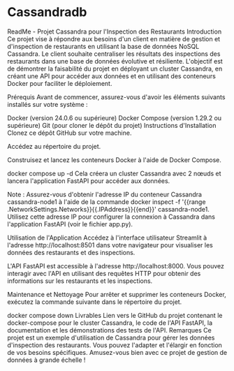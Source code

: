 # Cassandradb


ReadMe - Projet Cassandra pour l'Inspection des Restaurants
Introduction
Ce projet vise à répondre aux besoins d'un client en matière de gestion et d'inspection de restaurants en utilisant la base de données NoSQL Cassandra. Le client souhaite centraliser les résultats des inspections des restaurants dans une base de données évolutive et résiliente. L'objectif est de démontrer la faisabilité du projet en déployant un cluster Cassandra, en créant une API pour accéder aux données et en utilisant des conteneurs Docker pour faciliter le déploiement.

Prérequis
Avant de commencer, assurez-vous d'avoir les éléments suivants installés sur votre système :

Docker (version 24.0.6 ou supérieure)
Docker Compose (version 1.29.2 ou supérieure)
Git (pour cloner le dépôt du projet)
Instructions d'Installation
Clonez ce dépôt GitHub sur votre machine.

Accédez au répertoire du projet.

Construisez et lancez les conteneurs Docker à l'aide de Docker Compose.

docker compose up -d
Cela créera un cluster Cassandra avec 2 nœuds et lancera l'application FastAPI pour accéder aux données.

Note : Assurez-vous d'obtenir l'adresse IP du conteneur Cassandra cassandra-node1 à l'aide de la commande docker inspect -f '{{range .NetworkSettings.Networks}}{{.IPAddress}}{{end}}' cassandra-node1. Utilisez cette adresse IP pour configurer la connexion à Cassandra dans l'application FastAPI (voir le fichier app.py).

Utilisation de l'Application
Accédez à l'interface utilisateur Streamlit à l'adresse http://localhost:8501 dans votre navigateur pour visualiser les données des restaurants et des inspections.

L'API FastAPI est accessible à l'adresse http://localhost:8000. Vous pouvez interagir avec l'API en utilisant des requêtes HTTP pour obtenir des informations sur les restaurants et les inspections.

Maintenance et Nettoyage
Pour arrêter et supprimer les conteneurs Docker, exécutez la commande suivante dans le répertoire du projet.


docker compose down
Livrables
Lien vers le GitHub du projet contenant le docker-compose pour le cluster Cassandra, le code de l'API FastAPI, la documentation et les démonstrations des tests de l'API.
Remarques
Ce projet est un exemple d'utilisation de Cassandra pour gérer les données d'inspection des restaurants. Vous pouvez l'adapter et l'élargir en fonction de vos besoins spécifiques. Amusez-vous bien avec ce projet de gestion de données à grande échelle !
